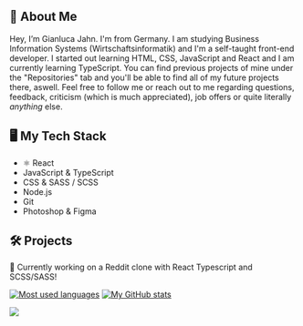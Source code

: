 ## 👤 About Me #
Hey, I’m Gianluca Jahn. I'm from Germany. I am studying Business Information Systems (Wirtschaftsinformatik) and I'm a self-taught front-end developer. I started out learning HTML, CSS, JavaScript and React and I am currently learning TypeScript. You can find previous projects of mine under the "Repositories" tab and you'll be able to find all of my future projects there, aswell. Feel free to follow me or reach out to me regarding questions, feedback, criticism (which is much appreciated), job offers or quite literally *anything* else. 

## 🖥 My Tech Stack
- ⚛️ React
- JavaScript & TypeScript
- CSS & SASS / SCSS
- Node.js
- Git
- Photoshop & Figma

## 🛠 Projects #

🔧 Currently working on a Reddit clone with React Typescript and SCSS/SASS!

[![Most used languages](https://github-readme-stats.vercel.app/api/top-langs/?username=gianlucajahn&layout=compact)](https://github.com/anuraghazra/github-readme-stats)
[![My GitHub stats](https://github-readme-stats.vercel.app/api?username=gianlucajahn&card_width=450)](https://github.com/gianlucajahn/github-readme-stats)

<a href="https://github.com/anuraghazra/github-readme-stats">
  <img align="center" src="https://github-readme-stats.vercel.app/api/pin/?username=gianlucajahn&repo=react-ecommerce-store" />
</a>
<a href="https://github.com/anuraghazra/convoychat">

</a>

